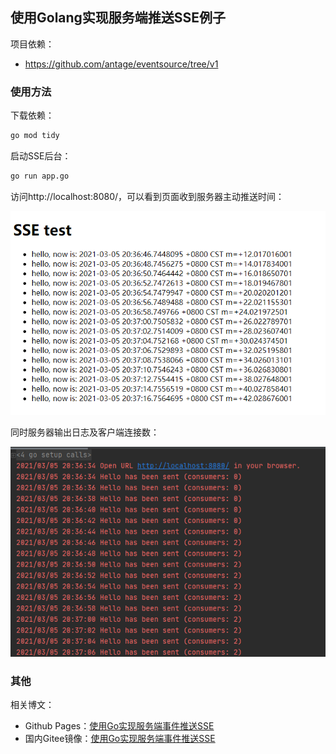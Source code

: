 ## 使用Golang实现服务端推送SSE例子

项目依赖：

-   https://github.com/antage/eventsource/tree/v1

### 使用方法

下载依赖：

```bash
go mod tidy
```

启动SSE后台：

```bash
go run app.go
```

访问http://localhost:8080/，可以看到页面收到服务器主动推送时间：

![demo1.png](./images/demo1.png)

同时服务器输出日志及客户端连接数：

![demo2.png](./images/demo2.png)

### 其他

相关博文：

-   Github Pages：[使用Go实现服务端事件推送SSE](https://jasonkayzk.github.io/2021/03/05/%E4%BD%BF%E7%94%A8Go%E5%AE%9E%E7%8E%B0%E6%9C%8D%E5%8A%A1%E7%AB%AF%E4%BA%8B%E4%BB%B6%E6%8E%A8%E9%80%81SSE/)
-   国内Gitee镜像：[使用Go实现服务端事件推送SSE](https://jasonkay.gitee.io/2021/03/05/%E4%BD%BF%E7%94%A8Go%E5%AE%9E%E7%8E%B0%E6%9C%8D%E5%8A%A1%E7%AB%AF%E4%BA%8B%E4%BB%B6%E6%8E%A8%E9%80%81SSE/)

